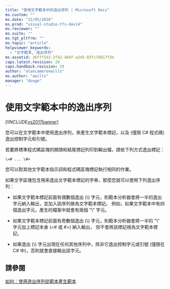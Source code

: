 ```yaml
---
title: "使用文字範本中的逸出序列 | Microsoft Docs"
ms.custom: ""
ms.date: "12/05/2016"
ms.prod: "visual-studio-tfs-dev14"
ms.reviewer: ""
ms.suite: ""
ms.tgt_pltfrm: ""
ms.topic: "article"
helpviewer_keywords: 
  - "文字範本, 逸出序列"
ms.assetid: 36fff542-2f42-460f-a2d5-03fc76817f3b
caps.latest.revision: 29
caps.handback.revision: 29
author: "alancameronwills"
ms.author: "awills"
manager: "douge"
---
```

# 使用文字範本中的逸出序列
[!INCLUDE[vs2017banner](../code-quality/includes/vs2017banner.md)]

您可以在文字範本中使用逸出序列，來產生文字範本標記，以及 \(僅限 C\# 程式碼\) 逸出控制字元和引號。  
  
 若要將標準程式碼區塊的開頭和結尾標記列印到輸出檔，請依下列方式逸出標記：  
  
```  
\<# ... \#>  
```  
  
 您可以對其他文字範本指示詞和程式碼區塊標記執行相同的作業。  
  
 如果文字區塊包含用來逸出文字範本標記的字串，那麼您就可以使用下列逸出序列：  
  
-   如果文字範本標記前面有偶數個逸出 \(\\\) 字元，則範本分析器會將一半的逸出字元納入輸出，並加入該序列做為文字範本標記。  例如，如果文字範本中有四個逸出字元，產生的檔案中就會有兩個 "\\" 字元。  
  
-   如果文字範本標記前面有奇數個逸出 \(\\\) 字元，則範本分析器會將一半的 "\\" 字元加上標記本身 \(\<\# 或 \#\>\) 納入輸出，  但不會將該標記視為文字範本標記。  
  
-   如果逸出 \(\\\) 字元出現在任何其他序列中，除非它逸出控制字元或引號 \(僅限在 C\# 中\)，否則就會直接輸出該字元。  
  
## 請參閱  
 [如何：使用逸出序列從範本產生範本](../modeling/how-to-generate-templates-from-templates-by-using-escape-sequences.md)